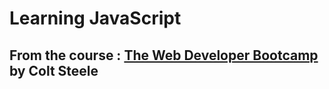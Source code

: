 # Learning JavaScript
## From the course : [The Web Developer Bootcamp](https://www.udemy.com/course/the-web-developer-bootcamp/) by Colt Steele